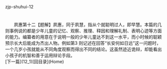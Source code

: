  <meta HTTP-EQUIV="Content-Type" CONTENT="text/html; charset=utf-8">
zjp-shuhui-12
<h1 class="break"></h1>
　　夙惠第十二【题解】夙惠，同于夙慧，指从个就聪明过人，即早慧。本篇的几则事例说的都是少年儿童的记忆、观察、推理、释因和理解礼制、表明心迹等方面的能力。编纂者的用意在于说明一般的少年儿童达不到这一水平，而小时候的聪颖预示长大后能成为杰出人物。例如第3 则记述在回答“长安何如日远”这一问题时，一个几岁小孩就能从不同角度观察而得出不同的结论。这虽然迹近诡辩，却能看出小孩子的机智和善于运用辩论手段。
<br>[下一篇](12_1)[回目录](Home)
